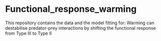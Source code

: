 # Functional_response_warming
This repository contains the data and the model fitting for: Warming can destabilise predator-prey interactions by shifting the functional response from Type III to Type II
